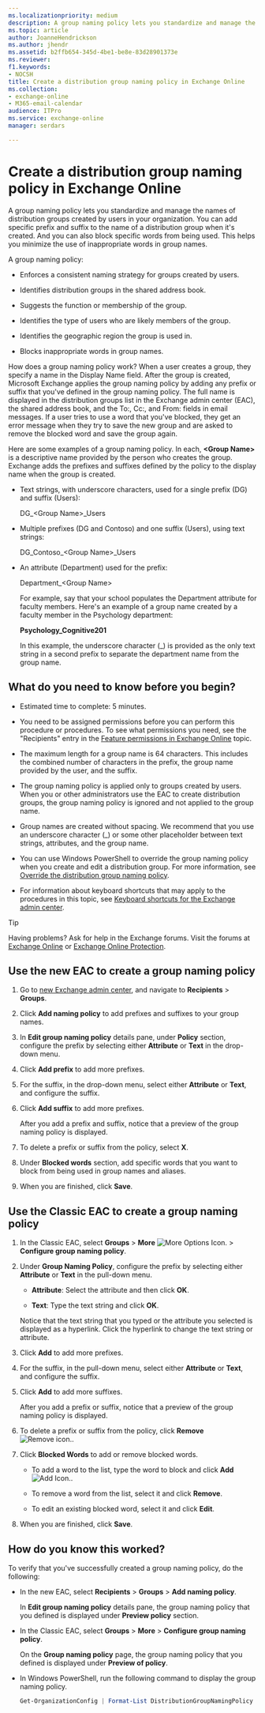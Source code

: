 ```yaml
---
ms.localizationpriority: medium
description: A group naming policy lets you standardize and manage the names of distribution groups created by users in your organization. You can add specific prefix and suffix to the name of a distribution group when it's created. And you can also block specific words from being used. This helps you minimize the use of inappropriate words in group names.
ms.topic: article
author: JoanneHendrickson
ms.author: jhendr
ms.assetid: b2ffb654-345d-4be1-be8e-83d28901373e
ms.reviewer: 
f1.keywords:
- NOCSH
title: Create a distribution group naming policy in Exchange Online
ms.collection: 
- exchange-online
- M365-email-calendar
audience: ITPro
ms.service: exchange-online
manager: serdars

---
```


# Create a distribution group naming policy in Exchange Online

A group naming policy lets you standardize and manage the names of distribution groups created by users in your organization. You can add specific prefix and suffix to the name of a distribution group when it's created. And you can also block specific words from being used. This helps you minimize the use of inappropriate words in group names.

A group naming policy:

- Enforces a consistent naming strategy for groups created by users.

- Identifies distribution groups in the shared address book.

- Suggests the function or membership of the group.

- Identifies the type of users who are likely members of the group.

- Identifies the geographic region the group is used in.

- Blocks inappropriate words in group names.

How does a group naming policy work? When a user creates a group, they specify a name in the Display Name field. After the group is created, Microsoft Exchange applies the group naming policy by adding any prefix or suffix that you've defined in the group naming policy. The full name is displayed in the distribution groups list in the Exchange admin center (EAC), the shared address book, and the To:, Cc:, and From: fields in email messages. If a user tries to use a word that you've blocked, they get an error message when they try to save the new group and are asked to remove the blocked word and save the group again.

Here are some examples of a group naming policy. In each, **\<Group Name\>** is a descriptive name provided by the person who creates the group. Exchange adds the prefixes and suffixes defined by the policy to the display name when the group is created.

- Text strings, with underscore characters, used for a single prefix (DG) and suffix (Users):

  DG_\<Group Name\>_Users

- Multiple prefixes (DG and Contoso) and one suffix (Users), using text strings:

  DG_Contoso_\<Group Name\>_Users

- An attribute (Department) used for the prefix:

  Department_\<Group Name\>

  For example, say that your school populates the Department attribute for faculty members. Here's an example of a group name created by a faculty member in the Psychology department:

  **Psychology_Cognitive201**

  In this example, the underscore character (_) is provided as the only text string in a second prefix to separate the department name from the group name.

## What do you need to know before you begin?

- Estimated time to complete: 5 minutes.

- You need to be assigned permissions before you can perform this procedure or procedures. To see what permissions you need, see the "Recipients" entry in the [Feature permissions in Exchange Online](../../permissions-exo/feature-permissions.md) topic.

- The maximum length for a group name is 64 characters. This includes the combined number of characters in the prefix, the group name provided by the user, and the suffix.

- The group naming policy is applied only to groups created by users. When you or other administrators use the EAC to create distribution groups, the group naming policy is ignored and not applied to the group name.

- Group names are created without spacing. We recommend that you use an underscore character (_) or some other placeholder between text strings, attributes, and the group name.

- You can use Windows PowerShell to override the group naming policy when you create and edit a distribution group. For more information, see [Override the distribution group naming policy](override-group-naming-policy.md).

- For information about keyboard shortcuts that may apply to the procedures in this topic, see [Keyboard shortcuts for the Exchange admin center](../../accessibility/keyboard-shortcuts-in-admin-center.md).

> [!TIP]
> Having problems? Ask for help in the Exchange forums. Visit the forums at [Exchange Online](https://social.technet.microsoft.com/forums/msonline/home?forum=onlineservicesexchange) or [Exchange Online Protection](https://social.technet.microsoft.com/forums/forefront/home?forum=FOPE).

## Use the new EAC to create a group naming policy

1. Go to [new Exchange admin center](https://admin.exchange.microsoft.com/#/), and navigate to **Recipients** > **Groups**.

2. Click **Add naming policy** to add prefixes and suffixes to your group names.

3. In **Edit group naming policy** details pane, under **Policy** section, configure the prefix by selecting either **Attribute** or **Text** in the drop-down menu. 
   
4. Click **Add prefix** to add more prefixes.

5. For the suffix, in the drop-down menu, select either **Attribute** or **Text**, and configure the suffix.

6. Click **Add suffix** to add more prefixes.

   After you add a prefix and suffix, notice that a preview of the group naming policy is displayed.
   
 7. To delete a prefix or suffix from the policy, select **X**.
 
 8. Under **Blocked words** section, add specific words that you want to block from being used in group names and aliases.
 
 9. When you are finished, click **Save**.
 
## Use the Classic EAC to create a group naming policy

1. In the Classic EAC, select **Groups** \> **More** ![More Options Icon.](../../media/ITPro_EAC_MoreOptionsIcon.gif) \> **Configure group naming policy**.

2. Under **Group Naming Policy**, configure the prefix by selecting either **Attribute** or **Text** in the pull-down menu.

   - **Attribute**: Select the attribute and then click **OK**.

   - **Text**: Type the text string and click **OK**.

   Notice that the text string that you typed or the attribute you selected is displayed as a hyperlink. Click the hyperlink to change the text string or attribute.

3. Click **Add** to add more prefixes.

4. For the suffix, in the pull-down menu, select either **Attribute** or **Text**, and configure the suffix.

5. Click **Add** to add more suffixes.

   After you add a prefix or suffix, notice that a preview of the group naming policy is displayed.

6. To delete a prefix or suffix from the policy, click **Remove** ![Remove icon.](../../media/ITPro_EAC_RemoveIcon.gif).

7. Click **Blocked Words** to add or remove blocked words.

   - To add a word to the list, type the word to block and click **Add** ![Add Icon.](../../media/ITPro_EAC_AddIcon.gif).

   - To remove a word from the list, select it and click **Remove**.

   - To edit an existing blocked word, select it and click **Edit**.

8. When you are finished, click **Save**.

## How do you know this worked?

To verify that you've successfully created a group naming policy, do the following:

- In the new EAC, select **Recipients** > **Groups** > **Add naming policy**.

  In **Edit group naming policy** details pane, the group naming policy that you defined is displayed under **Preview policy** section.
  
- In the Classic EAC, select **Groups** \> **More** \> **Configure group naming policy**.

  On the **Group naming policy** page, the group naming policy that you defined is displayed under **Preview of policy**.

- In Windows PowerShell, run the following command to display the group naming policy.

  ```PowerShell
  Get-OrganizationConfig | Format-List DistributionGroupNamingPolicy
  ```
